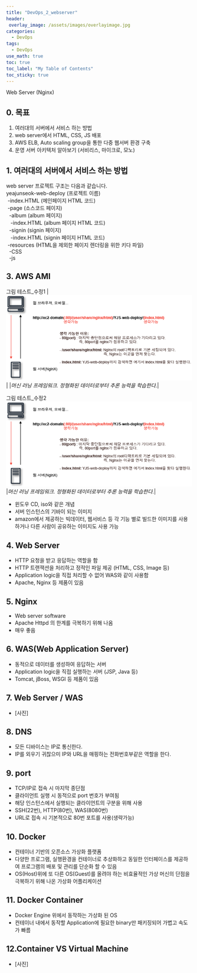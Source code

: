```yaml
---
title: "DevOps_2_webserver"
header:
 overlay_image: /assets/images/overlayimage.jpg
categories:
  - DevOps
tags:
  - DevOps
use_math: true
toc: true
toc_label: "My Table of Contents"
toc_sticky: true
---
```

Web Server (Nginx)


## 0. 목표
1. 여러대의 서버에서 서비스 하는 방법
2. web server에서 HTML, CSS, JS 배포
3. AWS ELB, Auto scaling group을 통한 다중 웹서버 환경 구축
4. 운영 서버 아키텍처 알아보기 (서비리스, 마이크로, 모노)

## 1. 여러대의 서버에서 서비스 하는 방법
web server 프로젝트 구조는 다음과 같습니다.  
yeajunseok-web-deploy    (프로젝트 이름)  
&nbsp;-index.HTML            (메인페이지 HTML 코드)  
&nbsp;-page                  (소스코드 페이지)  
&nbsp;&nbsp;-album               (album 페이지)  
&nbsp;&nbsp;&nbsp;-index.HTML        (album 페이지 HTML 코드)  
&nbsp;&nbsp;-signin              (signin 페이지)  
&nbsp;&nbsp;&nbsp;-index.HTML        (signin 페이지 HTML 코드)  
&nbsp;-resources             (HTML을 제외한 페이지 렌더링을 위한 키다 파일)  
&nbsp;&nbsp;-CSS  
&nbsp;&nbsp;-js  



## 3. AWS AMI

그림 테스트_수정1
|![webserver_1](/assets/images/day2.jpg)|
|*머신 러닝 프레임워크. 정형화된 데이터로부터 추론 능력을 학습한다.*|

그림 테스트_수정2
![webserver_1](/assets/images/day2.jpg)
|*머신 러닝 프레임워크. 정형화된 데이터로부터 추론 능력을 학습한다.*|


* 윈도우 CD, iso와 같은 개념
* 서버 인스턴스의 기바이 되는 이미지
* amazon에서 제공하는 빅데이터, 웹서비스 등 각 기능 별로 빌드한 이미지를 사용하거나 다른 사람이 공유하는 이미지도 사용 가능

## 4. Web Server
* HTTP 요청을 받고 응답하는 역할을 함
* HTTP 트랜잭션을 처리하고 정적인 파일 제공 (HTML, CSS, Image 등)
* Application logic을 직접 처리할 수 없어 WAS와 같이 사용함
* Apache, Nginx 등 제품이 있음

## 5. Nginx
* Web server software
* Apache Httpd 의 한계를 극복하기 위해 나옴
* 매우 좋음

## 6. WAS(Web Application Server)
* 동적으로 데이터를 생성하여 응답하는 서버
* Application logic을 직접 실행하는 서버 (JSP, Java 등)
* Tomcat, jBoss, WSGI 등 제품이 있음

## 7. Web Server / WAS
* [사진]

## 8. DNS
* 모든 디바이스는 IP로 통신한다.
* IP를 외우기 귀찮으미 IP와 URL을 매핑하는 전화번호부같은 역할을 한다.

## 9. port
* TCP/IP로 접속 시 마지막 종단점
* 클라이언트 실행 시 동적으로 port 번호가 부여됨
* 해당 인스턴스에서 실행되는 클라이언트의 구분을 위해 사용
* SSH(22번), HTTP(80번), WAS(8080번)
* URL로 접속 시 기본적으로 80번 포트를 사용(생략가능)

## 10. Docker
* 컨테이너 기반의 오픈소스 가상화 플랫폼
* 다양한 프로그램, 실행환경을 컨테이너로 추상화하고 동일한 인터페이스를 제공하여 프로그램의 배포 및 관리를 단순화 할 수 있음
* OS(Host)위에 또 다른 OS(Guest)를 올려야 하는 비효율적인 가상 머신의 단점을 극복하기 위해 나온 가상화 어플리케이션

## 11. Docker Container
* Docker Engine 위에서 동작하는 가상화 된 OS
* 컨테이너 내에서 동작할 Application에 필요한 binary만 패키징되어 가볍고 속도가 빠름

## 12.Container VS Virtual Machine
* [사진]
